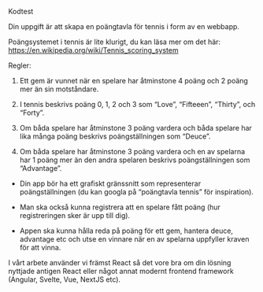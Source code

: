 Kodtest

Din uppgift är att skapa en poängtavla för tennis i form av en webbapp.

Poängsystemet i tennis är lite klurigt, du kan läsa mer om det här: https://en.wikipedia.org/wiki/Tennis_scoring_system

Regler:

1. Ett gem är vunnet när en spelare har åtminstone 4 poäng och 2 poäng mer än sin motståndare.

2. I tennis beskrivs poäng 0, 1, 2 och 3 som “Love”, “Fifteeen”, “Thirty”, och “Forty”.

3. Om båda spelare har åtminstone 3 poäng vardera och båda spelare har lika många poäng beskrivs poängställningen som “Deuce”.

4. Om båda spelare har åtminstone 3 poäng vardera och en av spelarna har 1 poäng mer än den andra spelaren beskrivs poängställningen som “Advantage”.

- Din app bör ha ett grafiskt gränssnitt som representerar poängställningen (du kan googla på “poängtavla tennis” för inspiration).

- Man ska också kunna registrera att en spelare fått poäng (hur registreringen sker är upp till dig).

- Appen ska kunna hålla reda på poäng för ett gem, hantera deuce, advantage etc och utse en vinnare när en av spelarna uppfyller kraven för att vinna.

I vårt arbete använder vi främst React så det vore bra om din lösning nyttjade antigen React eller något annat modernt frontend framework (Angular, Svelte, Vue, NextJS etc).

